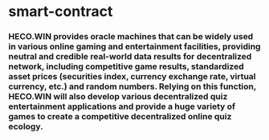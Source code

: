 # smart-contract


### HECO.WIN provides oracle machines that can be widely used in various online gaming and entertainment facilities, providing neutral and credible real-world data results for decentralized network, including competitive game results, standardized asset prices (securities index, currency exchange rate, virtual currency, etc.) and random numbers. Relying on this function, HECO.WIN will also develop various decentralized quiz entertainment applications and provide a huge variety of games to create a competitive decentralized online quiz ecology.
